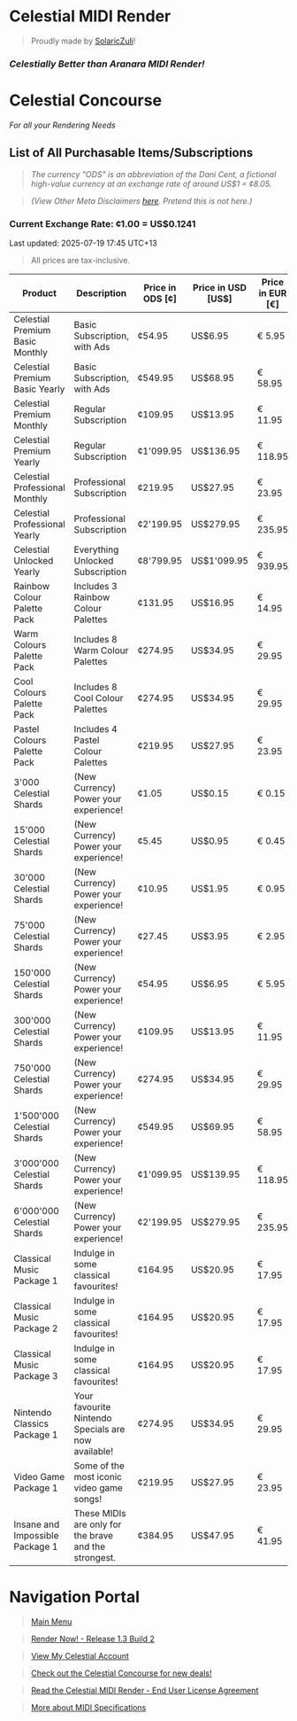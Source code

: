 # Celestial MIDI Render
> Proudly made by [SolaricZuli]()!

### *Celestially Better than Aranara MIDI Render!*

# Celestial Concourse
*For all your Rendering Needs*

## List of All Purchasable Items/Subscriptions

> *The currency "ODS" is an abbreviation of the Dani Cent, a fictional high-value currency at an exchange rate of around US$1 = ¢8.05.*

> *(View Other Meta Disclaimers [here](https://daniferous.github.io/CelestialMIDIRender/meta/). Pretend this is not here.)*

### Current Exchange Rate: ¢1.00 = US$0.1241
Last updated: 2025-07-19 17:45 UTC+13
>All prices are tax-inclusive.

| Product                           | Description                                           | Price in ODS [¢]  | Price in USD [US$] | Price in EUR [€] | Price in GBP [£] | Price in PHP [₱] | Price in JPY [¥] |
|-----------------------------------|-------------------------------------------------------|-------------------|--------------------|------------------|------------------|------------------|------------------|
| Celestial Premium Basic Monthly   | Basic Subscription, with Ads                          |  ¢54.95           |  US$6.95           |  € 5.95          |  £5.95           |  ₱399            |  ¥1'100          |
| Celestial Premium Basic Yearly    | Basic Subscription, with Ads                          |  ¢549.95          |  US$68.95          |  € 58.95         |  £50.95          |  ₱3'999          |  ¥10'500         |
| Celestial Premium Monthly         | Regular Subscription                                  |  ¢109.95          |  US$13.95          |  € 11.95         |  £10.95          |  ₱789            |  ¥2'200          |
| Celestial Premium Yearly          | Regular Subscription                                  |  ¢1'099.95        |  US$136.95         |  € 118.95        |  £101.95         |  ₱7'899          |  ¥21'000         |
| Celestial Professional Monthly    | Professional Subscription                             |  ¢219.95          |  US$27.95          |  € 23.95         |  £21.95          |  ₱1'559          |  ¥4'200          |
| Celestial Professional Yearly     | Professional Subscription                             |  ¢2'199.95        |  US$279.95         |  € 235.95        |  £210.95         |  ₱15'599         |  ¥42'000         |
| Celestial Unlocked Yearly         | Everything Unlocked Subscription                      |  ¢8'799.95        |  US$1'099.95       |  € 939.95        |  £815.95         |  ₱62'299         |  ¥168'000        |
| Rainbow Colour Palette Pack       | Includes 3 Rainbow Colour Palettes                    |  ¢131.95          |  US$16.95          |  € 14.95         |  £12.95          |  ₱999            |  ¥2'500          |
| Warm Colours Palette Pack         | Includes 8 Warm Colour Palettes                       |  ¢274.95          |  US$34.95          |  € 29.95         |  £25.95          |  ₱1'999          |  ¥5'500          |
| Cool Colours Palette Pack         | Includes 8 Cool Colour Palettes                       |  ¢274.95          |  US$34.95          |  € 29.95         |  £25.95          |  ₱1'999          |  ¥5'500          |
| Pastel Colours Palette Pack       | Includes 4 Pastel Colour Palettes                     |  ¢219.95          |  US$27.95          |  € 23.95         |  £20.95          |  ₱1'599          |  ¥4'200          |
| 3'000 Celestial Shards            | (New Currency) Power your experience!                 |  ¢1.05            |  US$0.15           |  € 0.15          |  £0.15           |  ₱9              |  ¥20             |
| 15'000 Celestial Shards           | (New Currency) Power your experience!                 |  ¢5.45            |  US$0.95           |  € 0.45          |  £0.45           |  ₱39             |  ¥100            |
| 30'000 Celestial Shards           | (New Currency) Power your experience!                 |  ¢10.95           |  US$1.95           |  € 0.95          |  £0.95           |  ₱79             |  ¥200            |
| 75'000 Celestial Shards           | (New Currency) Power your experience!                 |  ¢27.45           |  US$3.95           |  € 2.95          |  £2.95           |  ₱199            |  ¥500            |
| 150'000 Celestial Shards          | (New Currency) Power your experience!                 |  ¢54.95           |  US$6.95           |  € 5.95          |  £5.95           |  ₱389            |  ¥1'100          |
| 300'000 Celestial Shards          | (New Currency) Power your experience!                 |  ¢109.95          |  US$13.95          |  € 11.95         |  £10.95          |  ₱789            |  ¥2'200          |
| 750'000 Celestial Shards          | (New Currency) Power your experience!                 |  ¢274.95          |  US$34.95          |  € 29.95         |  £25.95          |  ₱1'999          |  ¥5'500          |
| 1'500'000 Celestial Shards        | (New Currency) Power your experience!                 |  ¢549.95          |  US$69.95          |  € 58.95         |  £50.95          |  ₱3'999          |  ¥10'500         |
| 3'000'000 Celestial Shards        | (New Currency) Power your experience!                 |  ¢1'099.95        |  US$139.95         |  € 118.95        |  £101.95         |  ₱7'899          |  ¥21'000         |
| 6'000'000 Celestial Shards        | (New Currency) Power your experience!                 |  ¢2'199.95        |  US$279.95         |  € 235.95        |  £210.95         |  ₱15'599         |  ¥42'000         |
| Classical Music Package 1         | Indulge in some classical favourites!                 |  ¢164.95          |  US$20.95          |  € 17.95         |  £15.95          |  ₱1'199          |  ¥3'100          |
| Classical Music Package 2         | Indulge in some classical favourites!                 |  ¢164.95          |  US$20.95          |  € 17.95         |  £15.95          |  ₱1'199          |  ¥3'100          |
| Classical Music Package 3         | Indulge in some classical favourites!                 |  ¢164.95          |  US$20.95          |  € 17.95         |  £15.95          |  ₱1'199          |  ¥3'100          |
| Nintendo Classics Package 1       | Your favourite Nintendo Specials are now available!   |  ¢274.95          |  US$34.95          |  € 29.95         |  £25.95          |  ₱1'999          |  ¥5'500          |
| Video Game Package 1              | Some of the most iconic video game songs!             |  ¢219.95          |  US$27.95          |  € 23.95         |  £20.95          |  ₱1'599          |  ¥4'200          |
| Insane and Impossible Package 1   | These MIDIs are only for the brave and the strongest. |  ¢384.95          |  US$47.95          |  € 41.95         |  £35.95          |  ₱2'799          |  ¥7'500          |

# Navigation Portal
> [Main Menu](https://daniferous.github.io/CelestialMIDIRender/)

> [Render Now! - Release 1.3 Build 2](https://daniferous.github.io/CelestialMIDIRender/render/CMR%20Release%201.3.html)

> [View My Celestial Account](https://daniferous.github.io/CelestialMIDIRender/account)

> [Check out the Celestial Concourse for new deals!](https://daniferous.github.io/CelestialMIDIRender/concourse)

> [Read the Celestial MIDI Render - End User License Agreement](https://daniferous.github.io/CelestialMIDIRender/EULA/)

> [More about MIDI Specifications](https://daniferous.github.io/CelestialMIDIRender/specs/)